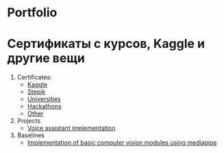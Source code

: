 # Portfolio
# Сертификаты с курсов, Kaggle  и другие вещи

1. Certificates:
    * [Kaggle](https://github.com/Shubin-vadim/Portfolio/tree/master/Kaggle)
    * [Stepik](https://github.com/Shubin-vadim/Portfolio/tree/master/Courses/Stepik)
    * [Universities](https://github.com/Shubin-vadim/Portfolio/tree/master/Universities)
    * [Hackathons](https://github.com/Shubin-vadim/Portfolio/tree/master/Hackathons)
    * [Other](https://github.com/Shubin-vadim/Portfolio/tree/master/Other)
2. Projects
   * [Voice assistant implementation](https://github.com/Shubin-vadim/hackaton_VA)
3. Baselines
   * [Implementation of basic computer vision modules using mediapipe](https://github.com/Shubin-vadim/Baseline_implementations.git)
